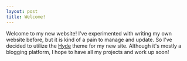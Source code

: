 ```yaml
---
layout: post
title: Welcome!
---
```


Welcome to my new website! I've experimented with writing my own website before, but it is kind of a pain to manage and update. So I've decided to utilize the [Hyde](http://hyde.getpoole.com/) theme for my new site. Although it's mostly a blogging platform, I hope to have all my projects and work up soon!


